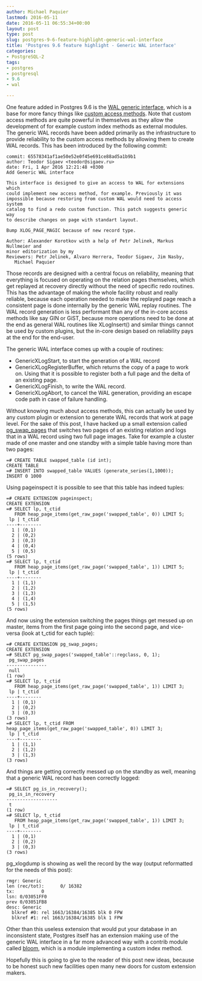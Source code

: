 ```yaml
---
author: Michael Paquier
lastmod: 2016-05-11
date: 2016-05-11 06:55:34+00:00
layout: post
type: post
slug: postgres-9-6-feature-highlight-generic-wal-interface
title: 'Postgres 9.6 feature highlight - Generic WAL interface'
categories:
- PostgreSQL-2
tags:
- postgres
- postgresql
- 9.6
- wal

---
```


One feature added in Postgres 9.6 is the [WAL generic interface](http://www.postgresql.org/docs/devel/static/generic-wal.html),
which is a base for more fancy things like [custom access methods](http://www.postgresql.org/docs/devel/static/sql-create-access-method.html).
Note that custom access methods are quite powerful in themselves as they allow
the development of for example custom index methods as external modules. The
generic WAL records have been added primarily as the infrastructure to provide
reliability to the custom access methods by allowing them to create WAL
records. This has been introduced by the following commit:

    commit: 65578341af1ae50e52e0f45e691ce88ad5a1b9b1
    author: Teodor Sigaev <teodor@sigaev.ru>
    date: Fri, 1 Apr 2016 12:21:48 +0300
    Add Generic WAL interface

    This interface is designed to give an access to WAL for extensions which
    could implement new access method, for example. Previously it was
    impossible because restoring from custom WAL would need to access system
    catalog to find a redo custom function. This patch suggests generic way
    to describe changes on page with standart layout.

    Bump XLOG_PAGE_MAGIC because of new record type.

    Author: Alexander Korotkov with a help of Petr Jelinek, Markus Nullmeier and
    minor editorization by my
    Reviewers: Petr Jelinek, Alvaro Herrera, Teodor Sigaev, Jim Nasby,
       Michael Paquier

Those records are designed with a central focus on reliability, meaning
that everything is focused on operating on the relation pages themselves,
which get replayed at recovery directly without the need of specific redo
routines. This has the advantage of making the whole facility robust and
really reliable, because each operation needed to make the replayed page
reach a consistent page is done internally by the generic WAL replay
routines. The WAL record generation is less performant than any of the
in-core access methods like say GIN or GiST, because more operations need
to be done at the end as general WAL routines like XLogInsert() and similar
things cannot be used by custom plugins, but the in-core design based on
reliability pays at the end for the end-user.

The generic WAL interface comes up with a couple of routines:

  * GenericXLogStart, to start the generation of a WAL record
  * GenericXLogRegisterBuffer, which returns the copy of a page to
  work on. Using that it is possible to register both a full page
  and the delta of an existing page.
  * GenericXLogFinish, to write the WAL record.
  * GenericXLogAbort, to cancel the WAL generation, providing an escape
  code path in case of failure handling.

Without knowing much about access methods, this can actually be used
by any custom plugin or extension to generate WAL records that work
at page level. For the sake of this post, I have hacked up a small
extension called [pg\_swap\_pages](https://github.com/michaelpq/pg_plugins/tree/master/pg_swap_pages)
that switches two pages of an existing relation and logs that in a WAL
record using two full page images. Take for example a cluster made of
one master and one standby with a simple table having more than two
pages:

    =# CREATE TABLE swapped_table (id int);
    CREATE TABLE
    =# INSERT INTO swapped_table VALUES (generate_series(1,1000));
    INSERT 0 1000

Using pageinspect it is possible to see that this table has indeed
tuples:

    =# CREATE EXTENSION pageinspect;
    CREATE EXTENSION
    =# SELECT lp, t_ctid
       FROM heap_page_items(get_raw_page('swapped_table', 0)) LIMIT 5;
     lp | t_ctid
    ----+--------
      1 | (0,1)
      2 | (0,2)
      3 | (0,3)
      4 | (0,4)
      5 | (0,5)
    (5 rows)
    =# SELECT lp, t_ctid
       FROM heap_page_items(get_raw_page('swapped_table', 1)) LIMIT 5;
     lp | t_ctid
    ----+--------
      1 | (1,1)
      2 | (1,2)
      3 | (1,3)
      4 | (1,4)
      5 | (1,5)
    (5 rows)

And now using the extension switching the pages things get messed up
on master, items from the first page going into the second page, and
vice-versa (look at t\_ctid for each tuple):

    =# CREATE EXTENSION pg_swap_pages;
    CREATE EXTENSION
    =# SELECT pg_swap_pages('swapped_table'::regclass, 0, 1);
     pg_swap_pages
    ---------------
     null
    (1 row)
    =# SELECT lp, t_ctid
       FROM heap_page_items(get_raw_page('swapped_table', 1)) LIMIT 3;
     lp | t_ctid
    ----+--------
      1 | (0,1)
      2 | (0,2)
      3 | (0,3)
    (3 rows)
    =# SELECT lp, t_ctid FROM heap_page_items(get_raw_page('swapped_table', 0)) LIMIT 3;
     lp | t_ctid
    ----+--------
      1 | (1,1)
      2 | (1,2)
      3 | (1,3)
    (3 rows)

And things are getting correctly messed up on the standby as well, meaning that
a generic WAL record has been correctly logged:

    =# SELECT pg_is_in_recovery();
     pg_is_in_recovery
    -------------------
     t
    (1 row)
    =# SELECT lp, t_ctid
       FROM heap_page_items(get_raw_page('swapped_table', 1)) LIMIT 3;
     lp | t_ctid
    ----+--------
      1 | (0,1)
      2 | (0,2)
      3 | (0,3)
    (3 rows)

pg\_xlogdump is showing as well the record by the way (output reformatted
for the needs of this post):

    rmgr: Generic
    len (rec/tot):      0/ 16382
    tx:          0
    lsn: 0/03051FF0
    prev 0/03051FB8
    desc: Generic
      blkref #0: rel 1663/16384/16385 blk 0 FPW
      blkref #1: rel 1663/16384/16385 blk 1 FPW

Other than this useless extension that would put your database in
an inconsistent state, Postgres itself has an extension making use of
the generic WAL interface in a far more advanced way with a contrib
module called [bloom](http://www.postgresql.org/docs/devel/static/bloom.html),
which is a module implementing a custom index method.

Hopefully this is going to give to the reader of this post new ideas,
because to be honest such new facilities open many new doors for
custom extension makers.
